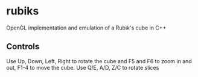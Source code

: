 # rubiks
OpenGL implementation and emulation of a Rubik's cube in C++
## Controls
Use Up, Down, Left, Right to rotate the cube and F5 and F6 to zoom in and out, F1-4 to move the cube.
Use Q/E, A/D, Z/C to rotate slices
